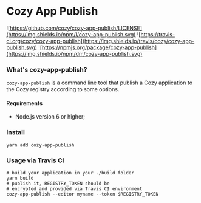 # Cozy App Publish
![https://github.com/cozy/cozy-app-publish/LICENSE](https://img.shields.io/npm/l/cozy-app-publish.svg)
![https://travis-ci.org/cozy/cozy-app-publish](https://img.shields.io/travis/cozy/cozy-app-publish.svg)
![https://npmjs.org/package/cozy-app-publish](https://img.shields.io/npm/dm/cozy-app-publish.svg)

### What's cozy-app-publish?

`cozy-app-publish` is a command line tool that publish a Cozy application to the Cozy registry according to some options.

#### Requirements

 - Node.js version 6 or higher;

### Install

```
yarn add cozy-app-publish
```

### Usage via Travis CI

```
# build your application in your ./build folder
yarn build
# publish it, REGISTRY_TOKEN should be
# encrypted and provided via Travis CI environment
cozy-app-publish --editor myname --token $REGISTRY_TOKEN
```
